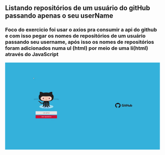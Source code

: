 ## Listando repositórios de um usuário do gitHub passando apenas o seu userName 

### Foco do exercicio foi usar o axios pra consumir a api do github e com isso pegar os nomes de repositórios de um usuário passando seu username, após isso os nomes de repositórios foram adicionados numa ul (html) por meio de uma li(html) através do JavaScript 


![demo](https://github.com/samuelalmeida95/Github-ListRepositories/blob/main/GitRepository.gif)

 
